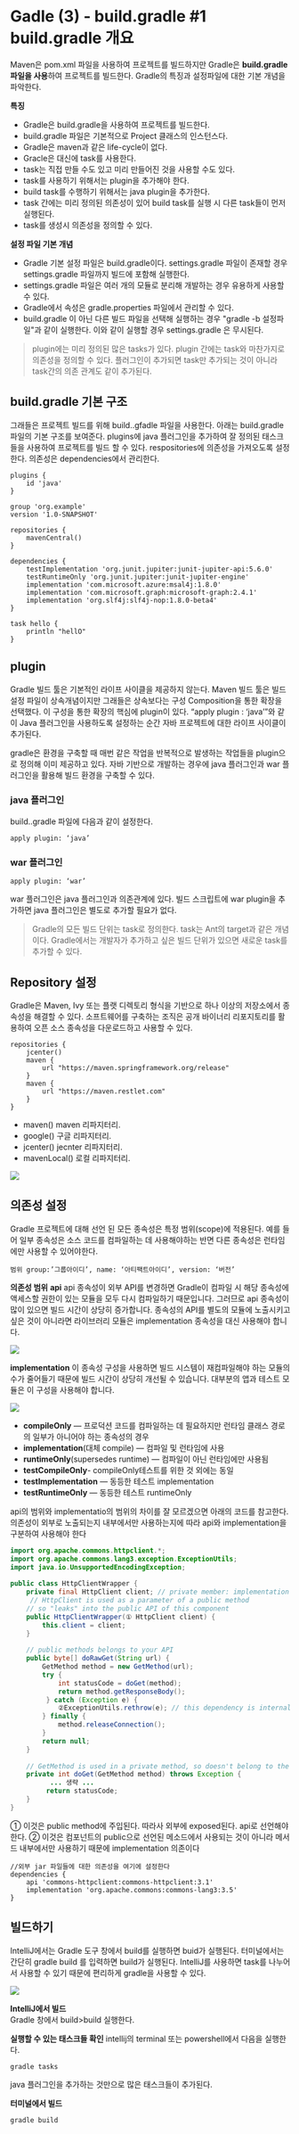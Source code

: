 # Gadle (3) - build.gradle   #1 build.gradle 개요 



 Maven은 pom.xml 파일을 사용하여 프로젝트를 빌드하지만 Gradle은 **build.gradle 파일을 사용**하여 프로젝트를 빌드한다.  Gradle의 특징과 설정파일에 대한 기본 개념을 파악한다.

**특징** 
* Gradle은 build.gradle을 사용하여 프로젝트를 빌드한다.
* build.gradle 파일은 기본적으로 Project 클래스의 인스턴스다.
* Gradle은 maven과 같은 life-cycle이 없다. 
* Gracle은 대신에 task를 사용한다.
* task는 직접 만들 수도 있고 미리 만들어진 것을 사용할 수도 있다.
* task를 사용하기 위해서는 plugin을 추가해야 한다. 
* build task를 수행하기 위해서는 java plugin을 추가한다.
* task 간에는 미리 정의된 의존성이 있어 build task를 실행 시 다른 task들이 먼저 실행된다.
* task를 생성시 의존성을 정의할 수 있다.


**설정 파일 기본 개념**

* Gradle 기본 설정 파일은 build.gradle이다. settings.gradle 파일이 존재할 경우 settings.gradle 파일까지 빌드에 포함해 실행한다. 
* settings.gradle 파일은 여러 개의 모듈로 분리해 개발하는 경우 유용하게 사용할 수 있다.
* Gradle에서 속성은 gradle.properties 파일에서 관리할 수 있다.
* build.gradle 이 아닌 다른 빌드 파일을 선택해 실행하는 경우 "gradle -b 설정파일"과 같이 실행한다. 이와 같이 실행할 경우 settings.gradle 은 무시된다.


> plugin에는 미리 정의된 많은 tasks가 있다.  plugin 간에는 task와 마찬가지로 의존성을 정의할 수 있다.  플러그인이 추가되면 task만 추가되는 것이 아니라 task간의 의존 관계도 같이 추가된다.



## build.gradle 기본 구조


그래들은 프로젝트 빌드를 위해 build..gfadle 파일을 사용한다. 아래는 build.gradle 파일의 기본 구조를 보여준다.  plugins에 java 플러그인을  추가하여 잘  정의된  태스크들을 사용하여 프로젝트를 빌드 할 수  있다.   respositories에 의존성을 가져오도록 설정한다. 의존성은 dependencies에서 관리한다. 

```shell
plugins {
    id 'java'
}

group 'org.example'
version '1.0-SNAPSHOT'

repositories {
    mavenCentral()
}

dependencies {
    testImplementation 'org.junit.jupiter:junit-jupiter-api:5.6.0'
    testRuntimeOnly 'org.junit.jupiter:junit-jupiter-engine'
    implementation 'com.microsoft.azure:msal4j:1.8.0'
    implementation 'com.microsoft.graph:microsoft-graph:2.4.1'
    implementation 'org.slf4j:slf4j-nop:1.8.0-beta4'
}

task hello {
    println "hellO"
}
```

## plugin
Gradle 빌드 툴은 기본적인 라이프 사이클을 제공하지 않는다.  Maven 빌드 툴은 빌드 설정 파일이 상속개념이지만 그래들은 상속보다는 구성 Composition을 통한 확장을 선택했다. 이 구성을 통한 확장의 핵심에 plugin이 있다.  “apply plugin : ‘java’”와 같이 Java 플러그인을 사용하도록 설정하는 순간 자바 프로젝트에 대한 라이프 사이클이 추가된다.


gradle은 환경을 구축할 때 매번 같은 작업을 반복적으로 발생하는 작업들을 plugin으로 정의해 이미 제공하고 있다.  자바 기반으로 개발하는 경우에 java 플러그인과 war 플러그인을 활용해 빌드 환경을 구축할 수 있다.


### java 플러그인
build..gradle 파일에 다음과 같이 설정한다.

```shell
apply plugin: ‘java’
```
### war 플러그인
```shell
apply plugin: ‘war’
```
war 플러그인은 java 플러그인과 의존관계에 있다.  빌드 스크립트에 war plugin을 추가하면 java 플러그인은 별도로 추가할 필요가 없다.

> Gradle의 모든 빌드 단위는 task로 정의한다. task는 Ant의 target과 같은 개념이다. Gradle에서는 개발자가 추가하고 싶은 빌드 단위가 있으면 새로운 task를 추가할 수 있다.



## Repository 설정

Gradle은 Maven, Ivy 또는 플랫 디렉토리 형식을 기반으로 하나 이상의 저장소에서 종속성을 해결할 수 있다. 소프트웨어를 구축하는 조직은 공개 바이너리 리포지토리를 활용하여 오픈 소스 종속성을 다운로드하고 사용할 수 있다. 
```shell
repositories {
    jcenter()
    maven {
        url "https://maven.springframework.org/release"
    }
    maven {
        url "https://maven.restlet.com"
    }
}
```
* maven() maven 리파지터리.
* google() 구글 리파지터리.
* jcenter() jecnter 리파지터리.
* mavenLocal() 로컬 리파지터리. 

![](.gitbook/assets/gradle/2021-12-29-10-13-38.png)



## 의존성 설정
Gradle 프로젝트에 대해 선언 된 모든 종속성은 특정 범위(scope)에 적용된다. 예를 들어 일부 종속성은 소스 코드를 컴파일하는 데 사용해야하는 반면 다른 종속성은 런타임에만 사용할 수 있어야한다.
```shell
범위 group:’그룹아이디’, name: ‘아티팩트아이디’, version: ‘버전’
```
**의존성 범위** 
**api**
api 종속성이 외부 API를 변경하면 Gradle이 컴파일 시 해당 종속성에 액세스할  권한이 있는 모듈을 모두 다시 컴파일하기 때문입니다.  그러므로 api 종속성이 많이 있으면 빌드 시간이 상당히 증가합니다. 종속성의 API를 별도의 모듈에 노출시키고 싶은 것이 아니라면  라이브러리 모듈은 implementation 종속성을 대신 사용해야 합니다.

![](.gitbook/assets/gradle/2021-12-29-10-17-41.png)

**implementation**
이 종속성 구성을 사용하면 빌드 시스템이 재컴파일해야 하는 모듈의 수가 줄어들기 때문에 빌드 시간이 상당히 개선될 수 있습니다.  대부분의 앱과 테스트 모듈은 이 구성을 사용해야 합니다.

![](.gitbook/assets/gradle/2021-12-29-10-18-29.png)



* **compileOnly** — 프로덕션 코드를 컴파일하는 데 필요하지만 런타임 클래스 경로의 일부가 아니어야 하는 종속성의 경우
* **implementation**(대체 compile) — 컴파일 및 런타임에 사용
* **runtimeOnly**(supersedes runtime) — 컴파일이 아닌 런타임에만 사용됨
* **testCompileOnly**- compileOnly테스트를 위한 것 외에는 동일
* **testImplementation** — 동등한 테스트 implementation
* **testRuntimeOnly** — 동등한 테스트 runtimeOnly


api의 범위와 implementatio의 범위의 차이를 잘 모르겠으면 아래의 코드를 참고한다.  의존성이 외부로 노출되는지 내부에서만 사용하는지에 따라 api와 implementation을 구분하여 사용해야 한다

```java
import org.apache.commons.httpclient.*; 
import org.apache.commons.lang3.exception.ExceptionUtils; 
import java.io.UnsupportedEncodingException;
 
public class HttpClientWrapper {
    private final HttpClient client; // private member: implementation details
     // HttpClient is used as a parameter of a public method
    // so "leaks" into the public API of this component
    public HttpClientWrapper(① HttpClient client) {
        this.client = client;
    }
 
    // public methods belongs to your API
    public byte[] doRawGet(String url) {
        GetMethod method = new GetMethod(url);
        try {
            int statusCode = doGet(method);
            return method.getResponseBody();
         } catch (Exception e) {
            ②ExceptionUtils.rethrow(e); // this dependency is internal only
        } finally {
            method.releaseConnection();
        }
        return null;
    }
 
    // GetMethod is used in a private method, so doesn't belong to the API
    private int doGet(GetMethod method) throws Exception {
          ... 생략 ... 
         return statusCode;
    }
}
```

① 이것은 public method에 주입된다. 따라사 외부에 exposed된다. api로 선언해야한다.
② 이것은 컴포넌트의 public으로 선언된 메소드에서 사용되는 것이 아니라 메서드 내부에서만 사용하기 때문에 implementation 의존이다

```shell
//외부 jar 파일들에 대한 의존성을 여기에 설정한다
dependencies {
    api 'commons-httpclient:commons-httpclient:3.1'
    implementation 'org.apache.commons:commons-lang3:3.5'
}
```

## 빌드하기 

IntelliJ에서는 Gradle 도구 창에서 build를 실행하면 buid가 실행된다. 터미널에서는 간단히  gradle build 를 입력하면 build가 실행된다.  IntelliJ를 사용하면 task를 나누어서 사용할 수 있기 때문에 편리하게 gradle을 사용할 수 있다.

![](./gitbook/assets/gradle/2021-12-29-10-22-28.png)

**IntelliJ에서 빌드**    
Gradle 창에서 build>build 실행한다.

**실행할 수 있는 태스크들 확인**
intellij의 terminal 또는 powershell에서 다음을 실행한다.

```shell
gradle tasks
```
java 플러그인을 추가하는 것만으로 많은 태스크들이 추가된다.

**터미널에서 빌드**
```shell
gradle build
```









